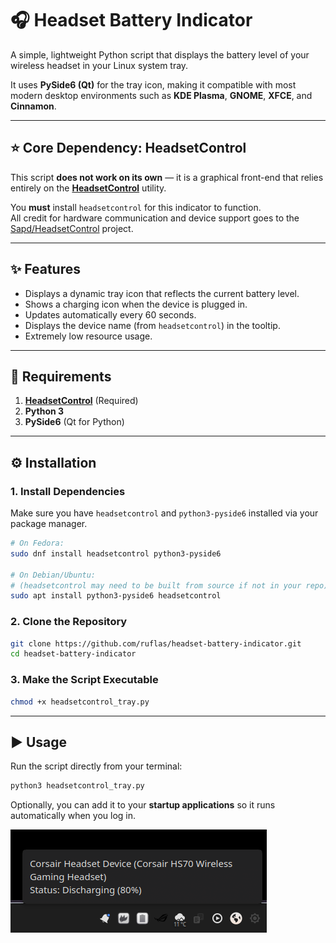 # 🎧 Headset Battery Indicator

A simple, lightweight Python script that displays the battery level of your wireless headset in your Linux system tray.

It uses **PySide6 (Qt)** for the tray icon, making it compatible with most modern desktop environments such as **KDE Plasma**, **GNOME**, **XFCE**, and **Cinnamon**.

---

## ⭐ Core Dependency: HeadsetControl

This script **does not work on its own** — it is a graphical front-end that relies entirely on the **[HeadsetControl](https://github.com/Sapd/HeadsetControl)** utility.

You **must** install `headsetcontrol` for this indicator to function.  
All credit for hardware communication and device support goes to the [Sapd/HeadsetControl](https://github.com/Sapd/HeadsetControl) project.

---

## ✨ Features

- Displays a dynamic tray icon that reflects the current battery level.
- Shows a charging icon when the device is plugged in.
- Updates automatically every 60 seconds.
- Displays the device name (from `headsetcontrol`) in the tooltip.
- Extremely low resource usage.

---

## 🧩 Requirements

1. **[HeadsetControl](https://github.com/Sapd/HeadsetControl)** (Required)
2. **Python 3**
3. **PySide6** (Qt for Python)

---

## ⚙️ Installation

### 1. Install Dependencies

Make sure you have `headsetcontrol` and `python3-pyside6` installed via your package manager.

```bash
# On Fedora:
sudo dnf install headsetcontrol python3-pyside6

# On Debian/Ubuntu:
# (headsetcontrol may need to be built from source if not in your repo)
sudo apt install python3-pyside6 headsetcontrol
```

### 2. Clone the Repository

```bash
git clone https://github.com/ruflas/headset-battery-indicator.git
cd headset-battery-indicator
```

### 3. Make the Script Executable

```bash
chmod +x headsetcontrol_tray.py
```

---

## ▶️ Usage

Run the script directly from your terminal:

```bash
python3 headsetcontrol_tray.py
```

Optionally, you can add it to your **startup applications** so it runs automatically when you log in.

![Screenshot of the tray icon](screenshot.png)